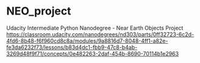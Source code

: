 # NEO_project
Udacity Intermediate Python Nanodegree - Near Earth Objects Project 
https://classroom.udacity.com/nanodegrees/nd303/parts/0ff32723-6c2d-4fd6-8b48-f6f960cd8c8a/modules/9a8816d7-8048-4ff1-a82e-fe3da6232f73/lessons/b83d4dc1-fbb9-47c8-b4ab-3269d48f9f71/concepts/0e482263-2daf-454b-8690-70114b1e2963 
